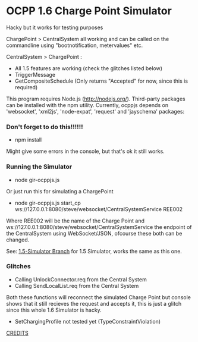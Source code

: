 # OCPP 1.6 Charge Point Simulator
Hacky but it works for testing purposes

ChargePoint > CentralSystem all working and can be called on the commandline using "bootnotification, metervalues" etc.

CentralSystem > ChargePoint :
+ All 1.5 features are working (check the glitches listed below)
+ TriggerMessage
+ GetCompositeSchedule (Only returns "Accepted" for now, since this is required)

This program requires Node.js (http://nodejs.org/). Third-party packages can be installed with the npm utility. Currently, ocppjs depends on 'websocket', 'xml2js', 'node-expat', 'request' and 'jayschema' packages:

### Don't forget to do this!!!!!!
+ npm install  

Might give some errors in the console, but that's ok it still works.

### Running the Simulator
+ node gir-ocppjs.js  

Or just run this for simulating a ChargePoint  
+ node gir-ocppjs.js start_cp ws://127.0.0.1:8080/steve/websocket/CentralSystemService REE002

Where REE002 will be the name of the Charge Point and ws://127.0.0.1:8080/steve/websocket/CentralSystemService the endpoint of the CentralSystem using WebSocket/JSON, ofcourse these both can be changed.

See: [1.5-Simulator Branch](https://github.com/JavaIsJavaScript/ocpp1.6-CP-Simulator/tree/1.5-Simulator) for 1.5 Simulator, works the same as this one.

### Glitches
+ Calling UnlockConnector.req from the Central System  
+ Calling SendLocalList.req from the Central System  

Both these functions will reconnect the simulated Charge Point but console shows that it still recieves the request and accepts it, this is just a glitch since this whole 1.6 Simulator is hacky.

+ SetChargingProfile not tested yet (TypeConstraintViolation)



[CREDITS](http://www.gir.fr/ocppjs/)
